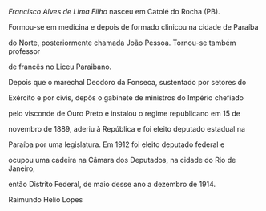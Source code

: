 

*Francisco Alves de Lima Filho* nasceu em Catolé do Rocha (PB).



Formou-se em medicina e depois de formado clinicou na cidade de Paraíba

do Norte, posteriormente chamada João Pessoa. Tornou-se também professor

de francês no Liceu Paraibano.



Depois que o marechal Deodoro da Fonseca, sustentado por setores do

Exército e por civis, depôs o gabinete de ministros do Império chefiado

pelo visconde de Ouro Preto e instalou o regime republicano em 15 de

novembro de 1889, aderiu à República e foi eleito deputado estadual na

Paraíba por uma legislatura. Em 1912 foi eleito deputado federal e

ocupou uma cadeira na Câmara dos Deputados, na cidade do Rio de Janeiro,

então Distrito Federal, de maio desse ano a dezembro de 1914.



Raimundo Helio Lopes



